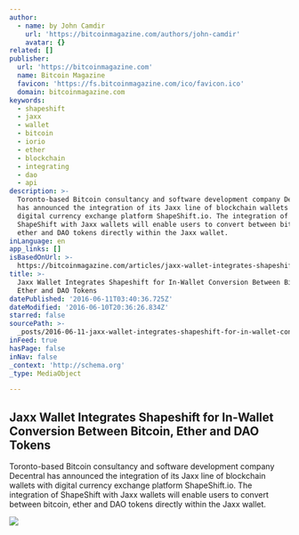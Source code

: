 ```yaml
---
author:
  - name: by John Camdir
    url: 'https://bitcoinmagazine.com/authors/john-camdir'
    avatar: {}
related: []
publisher:
  url: 'https://bitcoinmagazine.com'
  name: Bitcoin Magazine
  favicon: 'https://fs.bitcoinmagazine.com/ico/favicon.ico'
  domain: bitcoinmagazine.com
keywords:
  - shapeshift
  - jaxx
  - wallet
  - bitcoin
  - iorio
  - ether
  - blockchain
  - integrating
  - dao
  - api
description: >-
  Toronto-based Bitcoin consultancy and software development company Decentral
  has announced the integration of its Jaxx line of blockchain wallets with
  digital currency exchange platform ShapeShift.io. The integration of
  ShapeShift with Jaxx wallets will enable users to convert between bitcoin,
  ether and DAO tokens directly within the Jaxx wallet.
inLanguage: en
app_links: []
isBasedOnUrl: >-
  https://bitcoinmagazine.com/articles/jaxx-wallet-integrates-shapeshift-for-in-wallet-conversion-between-bitcoin-ether-and-dao-tokens-1465587726
title: >-
  Jaxx Wallet Integrates Shapeshift for In-Wallet Conversion Between Bitcoin,
  Ether and DAO Tokens
datePublished: '2016-06-11T03:40:36.725Z'
dateModified: '2016-06-10T20:36:26.834Z'
starred: false
sourcePath: >-
  _posts/2016-06-11-jaxx-wallet-integrates-shapeshift-for-in-wallet-conversion-b.md
inFeed: true
hasPage: false
inNav: false
_context: 'http://schema.org'
_type: MediaObject

---
```

<article style=""><h1>Jaxx Wallet Integrates Shapeshift for In-Wallet Conversion Between Bitcoin, Ether and DAO Tokens</h1><p>Toronto-based Bitcoin consultancy and software development company Decentral has announced the integration of its Jaxx line of blockchain wallets with digital currency exchange platform ShapeShift.io. The integration of ShapeShift with Jaxx wallets will enable users to convert between bitcoin, ether and DAO tokens directly within the Jaxx wallet.</p><img src="https://fs.bitcoinmagazine.com/img/articles/jaxx-wallet-integrates-shapeshift-for-in-wallet-conversion-between-bitcoin-ether-and-dao-tokens.jpg" /></article>